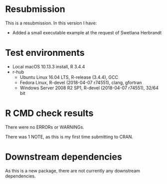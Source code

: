 # Resubmission

This is a resubmission.  In this version I have:

* Added a small executable example at the request of Swetlana Herbrandt


# Test environments

* Local macOS 10.13.3 install, R 3.4.4
* r-hub
    - Ubuntu Linux 16.04 LTS, R-release (3.4.4), GCC
    - Fedora Linux, R-devel (2018-04-07 r74551), clang, gfortran
    - Windows Server 2008 R2 SP1, R-devel (2018-04-07 r74551), 32/64 bit


# R CMD check results

There were no ERRORs or WARNINGs. 

There was 1 NOTE, as this is my first time submitting to CRAN.


# Downstream dependencies

As this is a new package, there are not currently any downstream dependencies.
